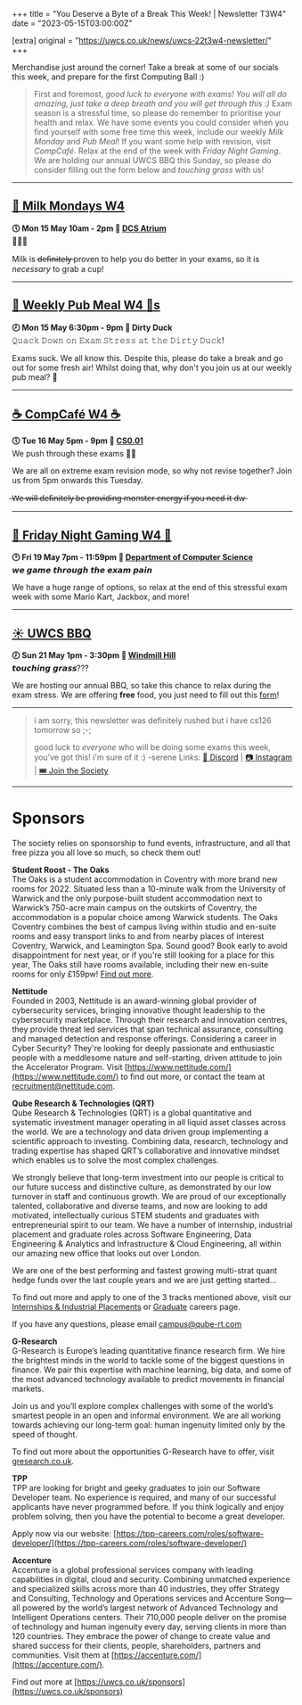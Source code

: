 +++
title = "You Deserve a Byte of a Break This Week! | Newsletter T3W4"
date = "2023-05-15T03:00:00Z"

[extra]
original = "https://uwcs.co.uk/news/uwcs-22t3w4-newsletter/"    
+++

<p data-block-key="sfd3i">Merchandise just around the corner! Take a break at some of our socials this week, and prepare for the first Computing Ball :)</p>

<!-- more -->

> First and foremost, *good luck to everyone with exams! You will all do amazing, just take a deep breath and you will get through this :)* Exam season is a stressful time, so please do remember to prioritise your health and relax. We have some events you could consider when you find yourself with some free time this week, include our weekly *Milk Monday* and *Pub Meal*! If you want some help with revision, visit *CompCafé*. Relax at the end of the week with *Friday Night Gaming*. 
>We are holding our annual UWCS BBQ this Sunday, so please do consider filling out the form below and *touching grass* with us!

***

## **[🐄 Milk Mondays W4](https://uwcs.co.uk/events/mm-22t3w4/)**
**🕔 Mon 15 May 10am - 2pm  📍 [DCS Atrium](https://campus.warwick.ac.uk/?cmsid=14)**  
🥛🥛🥛

Milk is d̶e̶f̶i̶n̶i̶t̶e̶l̶y̶ proven to help you do better in your exams, so it is *necessary* to grab a cup!
***

## **[🍝 Weekly Pub Meal W4 🍝s](https://uwcs.co.uk/events/pub-meal-22t3w4/)**
**🕗 Mon 15 May 6:30pm - 9pm  📍 Dirty Duck**  
𝚀𝚞𝚊𝚌𝚔 𝙳𝚘𝚠𝚗 𝚘𝚗 𝙴𝚡𝚊𝚖 𝚂𝚝𝚛𝚎𝚜𝚜 𝚊𝚝 𝚝𝚑𝚎 𝙳𝚒𝚛𝚝𝚢 𝙳𝚞𝚌𝚔!

Exams suck. We all know this. Despite this, please do take a break and go out for some fresh air! Whilst doing that, why don't you join us at our weekly pub meal?
🦆 
***

## **[☕ CompCafé W4 ☕](https://uwcs.co.uk/events/compcafe-22t3w4/)**
**🕔 Tue 16 May 5pm - 9pm  📍 [CS0.01](https://campus.warwick.ac.uk/?cmsid=1557)**  
We push through these exams 😤💪

We are all on extreme exam revision mode, so why not revise together? Join us from 5pm onwards this Tuesday.

̶W̶e̶ ̶w̶i̶l̶l̶ ̶d̶e̶f̶i̶n̶i̶t̶e̶l̶y̶ ̶b̶e̶ ̶p̶r̶o̶v̶i̶d̶i̶n̶g̶ ̶m̶o̶n̶s̶t̶e̶r̶ ̶e̶n̶e̶r̶g̶y̶ ̶i̶f̶ ̶y̶o̶u̶ ̶n̶e̶e̶d̶ ̶i̶t̶ d̶w̶
***

## **[👾 Friday Night Gaming W4 👾](https://uwcs.co.uk/events/fng-22t3w4/)**
**🕑 Fri 19 May 7pm - 11:59pm  📍 [Department of Computer Science](https://campus.warwick.ac.uk/?cmsid=14)**  
𝙬𝙚 𝙜𝙖𝙢𝙚 𝙩𝙝𝙧𝙤𝙪𝙜𝙝 𝙩𝙝𝙚 𝙚𝙭𝙖𝙢 𝙥𝙖𝙞𝙣

We have a huge range of options, so relax at the end of this stressful exam week with some Mario Kart, Jackbox, and more!
***

## **[☀️ UWCS BBQ](https://uwcs.co.uk/events/bbq-22t3w4/)**
**🕖 Sun 21 May 1pm - 3:30pm  📍 [Windmill Hill](https://campus.warwick.ac.uk/?cmsid=14)**  
𝙩𝙤𝙪𝙘𝙝𝙞𝙣𝙜 𝙜𝙧𝙖𝙨𝙨???

We are hosting our annual BBQ, so take this chance to relax during the exam stress. We are offering **free** food, you just need to fill out this [form](https://forms.gle/Y5E8zxMZSF5JXTLY9)!
***

> i am sorry, this newsletter was definitely rushed but i have cs126 tomorrow so ;-;
> 
> good luck to *everyone* who will be doing some exams this week, you've got this! i'm sure of it :) -serene
Links: [💬 Discord](https://discord.uwcs.co.uk/) | [📷 Instagram](https://www.instagram.com/warwickcompsoc/) | [🎟️ Join the Society](https://www.warwicksu.com/societies-sports/societies/computing/)

***
# Sponsors
The society relies on sponsorship to fund events, infrastructure, and all that free pizza you all love so much, so check them out!

**Student Roost - The Oaks**  
The Oaks is a student accommodation in Coventry with more brand new rooms for 2022. Situated less than a 10-minute walk from the University of Warwick and the only purpose-built student accommodation next to Warwick’s 750-acre main campus on the outskirts of Coventry, the accommodation is a popular choice among Warwick students. The Oaks Coventry combines the best of campus living within studio and en-suite rooms and easy transport links to and from nearby places of interest Coventry, Warwick, and Leamington Spa. Sound good? Book early to avoid disappointment for next year, or if you're still looking for a place for this year, The Oaks still have rooms available, including their new en-suite rooms for only £159pw! [Find out more](https://www.studentroost.co.uk/locations/warwick/the-oaks).


**Nettitude**  
Founded in 2003, Nettitude is an award-winning global provider of cybersecurity services, bringing innovative thought leadership to the cybersecurity marketplace. Through their research and innovation centres, they provide threat led services that span technical assurance, consulting and managed detection and response offerings. Considering a career in Cyber Security?  They're looking for deeply passionate and enthusiastic people with a meddlesome nature and self-starting, driven attitude to join the Accelerator Program. Visit [https://www.nettitude.com/](https://www.nettitude.com/) to find out more, or contact the team at [recruitment@nettitude.com](mailto:recruitment@nettitude.com).

**Qube Research & Technologies (QRT)**  
Qube Research & Technologies (QRT) is a global quantitative and systematic investment manager operating in all liquid asset classes across the world. We are a technology and data driven group implementing a scientific approach to investing. Combining data, research, technology and trading expertise has shaped QRT’s collaborative and innovative mindset which enables us to solve the most complex challenges.

We strongly believe that long-term investment into our people is critical to our future success and distinctive culture, as demonstrated by our low turnover in staff and continuous growth. We are proud of our exceptionally talented, collaborative and diverse teams, and now are looking to add motivated, intellectually curious STEM students and graduates with entrepreneurial spirit to our team. We have a number of internship, industrial placement and graduate roles across Software Engineering, Data Engineering & Analytics and Infrastructure & Cloud Engineering, all within our amazing new office that looks out over London.  

We are one of the best performing and fastest growing multi-strat quant hedge funds over the last couple years and we are just getting started…

To find out more and apply to one of the 3 tracks mentioned above, visit our [Internships & Industrial Placements](https://www.qube-rt.com/careers/intern-opportunities/) or [Graduate](https://www.qube-rt.com/careers/graduate-opportunities/) careers page.

If you have any questions, please email [campus@qube-rt.com](mailto:campus@qube-rt.com)

**G-Research**  
G-Research is Europe’s leading quantitative finance research firm. We hire the brightest minds in the world to tackle some of the biggest questions in finance. We pair this expertise with machine learning, big data, and some of the most advanced technology available to predict movements in financial markets.

Join us and you’ll explore complex challenges with some of the world’s smartest people in an open and informal environment. We are all working towards achieving our long-term goal: human ingenuity limited only by the speed of thought.

To find out more about the opportunities G-Research have to offer, visit [gresearch.co.uk](https://gresearch.co.uk).

**TPP**  
TPP are looking for bright and geeky graduates to join our Software Developer team. No experience is required, and many of our successful applicants have never programmed before. If you think logically and enjoy problem solving, then you have the potential to become a great developer.

Apply now via our website: [https://tpp-careers.com/roles/software-developer/](https://tpp-careers.com/roles/software-developer/)

**Accenture**  
Accenture is a global professional services company with leading capabilities in digital, cloud and security. Combining unmatched experience and specialized skills across more than 40 industries, they offer Strategy and Consulting, Technology and Operations services and Accenture Song—all powered by the world’s largest network of Advanced Technology and Intelligent Operations centers. Their 710,000 people deliver on the promise of technology and human ingenuity every day, serving clients in more than 120 countries. They embrace the power of change to create value and shared success for their clients, people, shareholders, partners and communities. Visit them at [https://accenture.com/](https://accenture.com/).

Find out more at [https://uwcs.co.uk/sponsors](https://uwcs.co.uk/sponsors)
